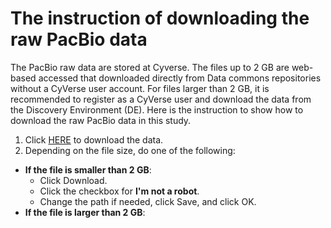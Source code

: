 # The instruction of downloading the raw PacBio data

The PacBio raw data are stored at Cyverse. The files up to 2 GB are web-based accessed that downloaded directly from Data commons repositories without a CyVerse user account. For files larger than 2 GB, it is recommended to register as a CyVerse user and download the data from the Discovery Environment (DE).  Here is the instruction to show how to download the raw PacBio data in this study.

1. Click [HERE](https://datacommons.cyverse.org/browse/iplant/home/moontree1985/analyses/bioprotocol/raw_Pacbio) to download the data.
2. Depending on the file size, do one of the following:
  - __If the file is smaller than 2 GB__: 
    - Click Download.
    - Click the checkbox for __I'm not a robot__.
    - Change the path if needed, click Save, and click OK.
  - __If the file is larger than 2 GB__:
